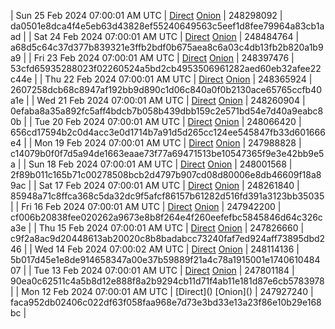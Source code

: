 | Sun 25 Feb 2024 07:00:01 AM UTC | [Direct](https://oshi.at/ymAE) [Onion](http://5ety7tpkim5me6eszuwcje7bmy25pbtrjtue7zkqqgziljwqy3rrikqd.onion/ymAE) | 248298092 | da0501e8dca4f4e5eb63d43828ef55240649563c5eef1d8fee79964a83cb1aad | 
| Sat 24 Feb 2024 07:00:01 AM UTC | [Direct](https://oshi.at/Wafv) [Onion](http://5ety7tpkim5me6eszuwcje7bmy25pbtrjtue7zkqqgziljwqy3rrikqd.onion/Wafv) | 248484764 | a68d5c64c37d377b839321e3ffb2bdf0b675aea8c6a03c4db13fb2b820a1b9a9 | 
| Fri 23 Feb 2024 07:00:01 AM UTC | [Direct](https://oshi.at/LDrb) [Onion](http://5ety7tpkim5me6eszuwcje7bmy25pbtrjtue7zkqqgziljwqy3rrikqd.onion/LDrb) | 248397476 | 53cfd65935288023f02260524a5bd2cb4953506961282aed60eb32afee22c44e | 
| Thu 22 Feb 2024 07:00:01 AM UTC | [Direct](https://oshi.at/xEFD) [Onion](http://5ety7tpkim5me6eszuwcje7bmy25pbtrjtue7zkqqgziljwqy3rrikqd.onion/xEFD) | 248365924 | 2607258dcb68c8947af192bb9d890c1d06c840a0f0b2130ace65765ccfb40a1e | 
| Wed 21 Feb 2024 07:00:01 AM UTC | [Direct](https://oshi.at/SFtw) [Onion](http://5ety7tpkim5me6eszuwcje7bmy25pbtrjtue7zkqqgziljwqy3rrikqd.onion/SFtw) | 248260904 | 0efaba8a35a892fc5aff4bdcb7b058b439dbb159c2e571bd54e7d40a9eabc80b | 
| Tue 20 Feb 2024 07:00:01 AM UTC | [Direct](https://oshi.at/hrmb) [Onion](http://5ety7tpkim5me6eszuwcje7bmy25pbtrjtue7zkqqgziljwqy3rrikqd.onion/hrmb) | 248066420 | 656cd17594b2c0d4acc3e0d1714b7a91d5d265cc124ee545847fb33d601666e4 | 
| Mon 19 Feb 2024 07:00:01 AM UTC | [Direct](https://oshi.at/Guiry) [Onion](http://5ety7tpkim5me6eszuwcje7bmy25pbtrjtue7zkqqgziljwqy3rrikqd.onion/Guiry) | 247988828 | c14079b0f0f7d5a94de1663eaae73f77a69471513be10547365f9e3e42bb9e5a | 
| Sun 18 Feb 2024 07:00:01 AM UTC | [Direct](https://oshi.at/fyDp) [Onion](http://5ety7tpkim5me6eszuwcje7bmy25pbtrjtue7zkqqgziljwqy3rrikqd.onion/fyDp) | 248001568 | 2f89b011c165b71c00278508bcb2d4797b907cd08d80006e8db46609f18a89ac | 
| Sat 17 Feb 2024 07:00:01 AM UTC | [Direct](https://oshi.at/bKvW) [Onion](http://5ety7tpkim5me6eszuwcje7bmy25pbtrjtue7zkqqgziljwqy3rrikqd.onion/bKvW) | 248261840 | 85948a71c8ffca368c5da32dc9f5afcf86157b61282d516fd391a3123bb35035 | 
| Fri 16 Feb 2024 07:00:01 AM UTC | [Direct](https://oshi.at/hahQL) [Onion](http://5ety7tpkim5me6eszuwcje7bmy25pbtrjtue7zkqqgziljwqy3rrikqd.onion/hahQL) | 247942200 | cf006b20838fee020262a9673e8b8f264e4f260eefefbc5845846d64c326ca3e | 
| Thu 15 Feb 2024 07:00:01 AM UTC | [Direct](https://oshi.at/rxqh) [Onion](http://5ety7tpkim5me6eszuwcje7bmy25pbtrjtue7zkqqgziljwqy3rrikqd.onion/rxqh) | 247826660 | c9f2a8ac9d20448613ab20020c8b8badabcc73240faf7ed924aff73895dbd246 | 
| Wed 14 Feb 2024 07:00:02 AM UTC | [Direct](https://oshi.at/tsgi) [Onion](http://5ety7tpkim5me6eszuwcje7bmy25pbtrjtue7zkqqgziljwqy3rrikqd.onion/tsgi) | 248114136 | 5b017d45e1e8de914658347a00e37b59889f21a4c78a1915001e174061048407 | 
| Tue 13 Feb 2024 07:00:01 AM UTC | [Direct](https://oshi.at/tQkh) [Onion](http://5ety7tpkim5me6eszuwcje7bmy25pbtrjtue7zkqqgziljwqy3rrikqd.onion/tQkh) | 247801184 | 90ea0c62511c4a5b8d12e888f8a2b9294cb11d71f4ab11e181d87e6cb5783978 | 
| Mon 12 Feb 2024 07:00:01 AM UTC | [Direct](</body></html>) [Onion](</body></html>) | 247927240 | faca952db02406c022df63f058faa968e7d73e3bd33e13a23f86e10b29e168bc | 
